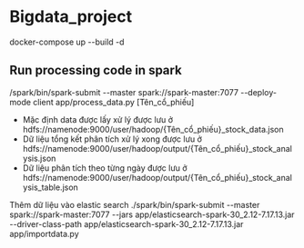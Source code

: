 # Bigdata_project

docker-compose up --build -d

## Run processing code in spark

/spark/bin/spark-submit --master spark://spark-master:7077 --deploy-mode client app/process_data.py [Tên_cổ_phiếu]

- Mặc định data được lấy xử lý được lưu ở hdfs://namenode:9000/user/hadoop/{Tên_cổ_phiếu}_stock_data.json
- Dữ liệu tổng kết phân tích xử lý xong được lưu ở hdfs://namenode:9000/user/hadoop/output/{Tên_cổ_phiếu}_stock_analysis.json
- Dữ liệu phân tích theo từng ngày được lưu ở hdfs://namenode:9000/user/hadoop/output/{Tên_cổ_phiếu}_stock_analysis_table.json

Thêm dữ liệu vào elastic search
./spark/bin/spark-submit --master spark://spark-master:7077 --jars app/elasticsearch-spark-30_2.12-7.17.13.jar --driver-class-path app/elasticsearch-spark-30_2.12-7.17.13.jar app/importdata.py